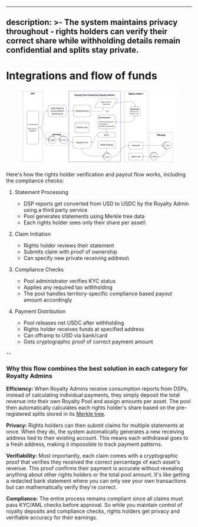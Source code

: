  ---
description: >-
  The system maintains privacy throughout - rights holders can verify their
  correct share while withholding details remain confidential and splits stay
  private.
---

# Integrations and flow of funds

<figure><img src="../.gitbook/assets/Original Works Protocol Design - Royalty Pool (private royalty splits) (1).jpg" alt=""><figcaption></figcaption></figure>

Here's how the rights holder verification and payout flow works, including the compliance checks:

1. Statement Processing
   * DSP reports get converted from USD to USDC by the Royalty Admin using a third party service
   * Pool generates statements using Merkle tree data
   * Each rights holder sees only their share per asset\

2. Claim Initiation
   * Rights holder reviews their statement
   * Submits claim with proof of ownership
   * Can specify new private receiving address\

3.  Compliance Checks

    * Pool administrator verifies KYC status
    * Applies any required tax withholding
    * The pool handles territory-specific compliance based payout amount accordingly


4. Payment Distribution
   * Pool releases net USDC after withholding
   * Rights holder receives funds at specified address
   * Can offramp to USD via bank/card
   * Gets cryptographic proof of correct payment amount

\--

### Why this flow combines the best solution in each category for Royalty Admins

**Efficiency:** When Royalty Admins receive consumption reports from DSPs, instead of calculating individual payments, they simply deposit the total revenue into their own Royalty Pool and assign amounts per asset. The pool then automatically calculates each rights holder's share based on the pre-registered splits stored in its [Merkle tree](https://docs.alchemy.com/docs/merkle-trees-in-blockchains).

**Privacy:** Rights holders can then submit claims for multiple statements at once. When they do, the system automatically generates a new receiving address tied to their existing account. This means each withdrawal goes to a fresh address, making it impossible to track payment patterns.

**Verifiability:** Most importantly, each claim comes with a cryptographic proof that verifies they received the correct percentage of each asset's revenue. This proof confirms their payment is accurate without revealing anything about other rights holders or the total pool amount. It's like getting a redacted bank statement where you can only see your own transactions but can mathematically verify they're correct.

**Compliance:** The entire process remains compliant since all claims must pass KYC/AML checks before approval. So while you maintain control of royalty deposits and compliance checks, rights holders get privacy and verifiable accuracy for their earnings.&#x20;

